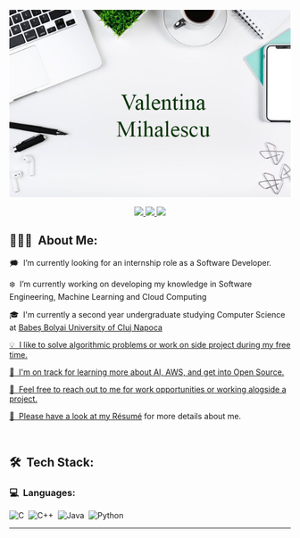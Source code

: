 <p align="center">
	<img src="Images/githubimage.jpg">
</p>

<p align="center">
	<a href="https://www.linkedin.com/in/valentina-mihalescu">
		<img src="https://img.shields.io/badge/LinkedIn-0077B5?style=for-the-badge&logo=linkedin&logoColor=white" />
	
</a>
	<a href="mailto:valentinamihalescu8@gmail.com">
		<img src="https://img.shields.io/badge/Gmail-D14836?style=for-the-badge&logo=gmail&logoColor=white" />
	</a>
	<a href="https://www.facebook.com/profile.php?id=100010091673437">
		<img src="https://img.shields.io/badge/FaceBook-3b5998?style=for-the-badge&logo=facebook&logoColor=white" />
	</a>
</p>

## 👨🏻‍💻 &nbsp;About Me:

<p>🗯️ &nbsp;I’m currently looking for an internship role as a Software Developer.</p>
<p>❄️ &nbsp;I’m currently working on developing my knowledge in Software Engineering, Machine Learning and Cloud Computing</p>
<p>🎓 &nbsp;I'm currently a second year undergraduate studying Computer Science at <a href = "https://www.cs.ubbcluj.ro"</a>Babeș Bolyai University of Cluj Napoca</p>
<p>💡 &nbsp;I like to solve algorithmic problems or work on side project during my free time.</p>
<p>🌱 &nbsp;I'm on track for learning more about AI, AWS, and get into Open Source.</p>
<p>💬 &nbsp;Feel free to reach out to me for work opportunities or working alogside a project.</p>
<p>🧩 &nbsp;Please have a look at my <a href="https://drive.google.com/file/d/1So-1mVcXBQVtOCxonz5NWYnX5G3gsh16/view?usp=sharing">Résumé</a> for more details about me.</p>

<br />

## 🛠 &nbsp;Tech Stack:

### 💻 &nbsp;Languages:

![C](https://img.shields.io/badge/-C-05122A?style=flat&logo=C%2B%2B&logoColor=00599C)&nbsp;
![C++](https://img.shields.io/badge/-C++-05122A?style=flat&logo=C%2B%2B&logoColor=00599C)&nbsp;
![Java](https://img.shields.io/badge/-Java-05122A?style=flat&logo=java)&nbsp;
![Python](https://img.shields.io/badge/-Python-05122A?style=flat&logo=python)&nbsp;

<hr />
